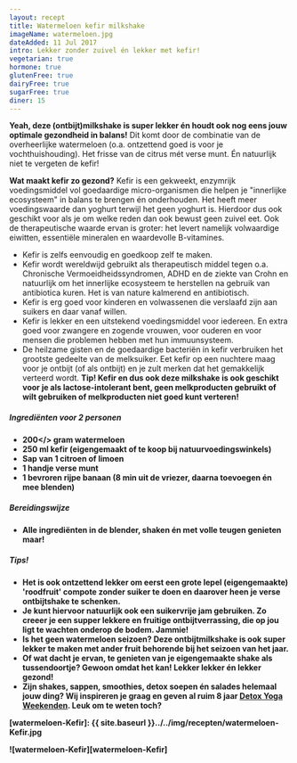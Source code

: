 ```yaml
---
layout: recept
title: Watermeloen kefir milkshake
imageName: watermeloen.jpg
dateAdded: 11 Jul 2017
intro: Lekker zonder zuivel én lekker met kefir!
vegetarian: true
hormone: true
glutenFree: true
dairyFree: true
sugarFree: true
diner: 15
---
```

**Yeah, deze (ontbijt)milkshake is super lekker én houdt ook nog eens jouw optimale gezondheid in balans!**
Dit komt door de combinatie van de overheerlijke watermeloen (o.a. ontzettend goed is voor je vochthuishouding). Het frisse van de citrus mét verse munt. Én natuurlijk niet te vergeten de kefir!

**Wat maakt kefir zo gezond?**
Kefir is een gekweekt, enzymrijk voedingsmiddel vol goedaardige micro-organismen die helpen je "innerlijke ecosysteem" in balans te brengen én onderhouden. Het heeft meer voedingswaarde dan yoghurt terwijl het geen yoghurt is. Hierdoor dus ook geschikt voor als je om welke reden dan ook bewust geen zuivel eet. Ook de therapeutische waarde ervan is groter: het levert namelijk volwaardige eiwitten, essentiële mineralen en waardevolle B-vitamines.

* Kefir is zelfs eenvoudig en goedkoop zelf te maken.
* Kefir wordt wereldwijd gebruikt als therapeutisch middel tegen o.a. Chronische Vermoeidheidssyndromen, ADHD en de ziekte van Crohn en natuurlijk om het innerlijke ecosysteem te herstellen na gebruik van antibiotica kuren. Het is van nature kalmerend en antibiotisch.
* Kefir is erg goed voor kinderen en volwassenen die verslaafd zijn aan suikers en daar vanaf willen.
* Kefir is lekker en een uitstekend voedingsmiddel voor iedereen. En extra goed voor zwangere en zogende vrouwen, voor ouderen en voor mensen die problemen hebben met hun immuunsysteem.
* De heilzame gisten en de goedaardige bacteriën in kefir verbruiken het grootste gedeelte van de melksuiker. Eet kefir op een nuchtere maag voor je ontbijt (of als ontbijt) en je zult merken dat het gemakkelijk verteerd wordt.
**Tip!
Kefir en dus ook deze milkshake is ook geschikt voor je als lactose-intolerant bent, geen melkproducten gebruikt of wilt gebruiken of melkproducten niet goed kunt verteren!**

##### Ingrediënten voor <span class='personen'>2</span> personen
* <b>200</> gram watermeloen
* <b>250</b> ml kefir (eigengemaakt of te koop bij natuurvoedingswinkels)
* Sap van <b>1</b> citroen of limoen
* <b>1</b> handje verse munt
* <b>1</b> bevroren rijpe banaan (8 min uit de vriezer, daarna toevoegen én mee blenden)

##### Bereidingswijze
* Alle ingrediënten in de blender, shaken én met volle teugen genieten maar!

##### Tips!
* Het is ook ontzettend lekker om eerst een grote lepel (eigengemaakte) 'roodfruit' compote zonder suiker te doen en daarover heen je verse ontbijtshake te schenken.
* Je kunt hiervoor natuurlijk ook een suikervrije jam gebruiken. Zo creeer je een supper lekkere en fruitige ontbijtverrassing, die op jou ligt te wachten onderop de bodem. Jammie!
* Is het geen watermeloen seizoen? Deze ontbijtmilkshake is ook super lekker te maken met ander fruit behorende bij het seizoen van het jaar.
* Of wat dacht je ervan, te genieten van je eigengemaakte shake als tussendoortje? Gewoon omdat het kan! Lekker lekker én lekker gezond!
* Zijn shakes, sappen, smoothies, detox soepen én salades helemaal jouw ding? Wij inspireren je graag en geven al ruim 8 jaar [Detox Yoga Weekenden]. Leuk om te weten toch?


[watermeloen-Kefir]: {{ site.baseurl }}../../img/recepten/watermeloen-Kefir.jpg




<!-- * Knip / verplaats de onderstaande links naar de plaats waar je de extra foto wil plaatsen -->
![watermeloen-Kefir][watermeloen-Kefir]





<!-- * Maak de link voor het woord tussen [...] hieronder (link naar andere website replace {{site.baseurl}}/.linkHier met www.linkhier -->
[Detox Yoga Weekenden]:{{site.baseurl}}/page/weekenden-en-retraites/
